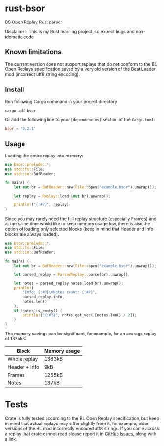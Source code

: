 # rust-bsor

[BS Open Replay](https://github.com/BeatLeader/BS-Open-Replay) Rust parser

Disclaimer: This is my Rust learning project, so expect bugs and non-idomatic code

## Known limitations

The current version does not support replays that do not conform to the BL Open Replays specification saved by a very old version of the Beat Leader mod (incorrect utf8 string encoding).

## Install

Run following Cargo command in your project directory

```sh
cargo add bsor
```

Or add the following line to your ``[dependencies]`` section of the ``Cargo.toml``:

```toml
bsor = "0.2.1"
```

## Usage

Loading the entire replay into memory:

```rust
use bsor::prelude::*;
use std::fs::File;
use std::io::BufReader;

fn main() {
    let mut br = BufReader::new(File::open("example.bsor").unwrap());

    let replay = Replay::load(&mut br).unwrap();

    println!("{:#?}", replay);
}
```

Since you may rarely need the full replay structure (especially Frames) and at the same time would like to keep memory usage low, there is also the option of loading only selected blocks (keep in mind that Header and Info blocks are always loaded).

```rust
use bsor::prelude::*;
use std::fs::File;
use std::io::BufReader;

fn main() {
    let mut br = BufReader::new(File::open("example.bsor").unwrap());

    let parsed_replay = ParsedReplay::parse(br).unwrap();

    let notes = parsed_replay.notes.load(br).unwrap();
    println!(
        "Info: {:#?}\nNotes count: {:#?}",
        parsed_replay.info,
        notes.len()
    );
    if !notes.is_empty() {
        println!("{:#?}", notes.get_vec()[notes.len() / 2]);
    }
}

```

The memory savings can be significant, for example, for an average replay of 1375kB:

| Block         | Memory usage |
|---------------|--------------|
| Whole replay  | 1383kB       |
| Header + Info | 9kB          |
| Frames        | 1255kB       |
| Notes         | 137kB        |

# Tests

Crate is fully tested according to the BL Open Replay specification, but keep in mind that actual replays may differ slightly from it, for example, older versions of the BL mod incorrectly encoded utf8 strings. If you come across a replay that crate cannot read please report it in [GitHub Issues](https://github.com/motzel/rust-bsor/issues), along with a link.
